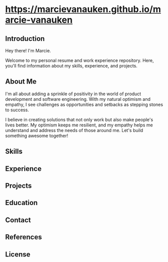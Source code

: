 # https://marcievanauken.github.io/marcie-vanauken

<!-- Personal Resume and Work Experience Website -->

## Introduction

Hey there! I'm Marcie.

Welcome to my personal resume and work experience repository. Here, you'll find information about my skills, experience, and projects.

## About Me

<!-- Add a brief introduction about yourself, your background, and your interests. -->
I'm all about adding a sprinkle of positivity in the world of product development and software engineering. With my natural optimism and empathy, I see challenges as opportunities and setbacks as stepping stones to success.

I believe in creating solutions that not only work but also make people's lives better. My optimism keeps me resilient, and my empathy helps me understand and address the needs of those around me. Let's build something awesome together!

## Skills

<!-- List your skills and areas of expertise. -->

## Experience

<!-- Provide details about your work experience, including job titles, companies, and responsibilities. -->

## Projects

<!-- Showcase your projects, including descriptions, technologies used, and links to their repositories or live demos. -->

## Education

<!-- Mention your educational background, including degrees, institutions, and relevant coursework. -->

## Contact

<!-- Provide your contact information, such as email address, phone number, and links to your social media profiles. -->

## References

<!-- Optionally, include references or testimonials from previous employers or clients. -->

## License

<!-- Specify the license for your website's content, if applicable. -->

<!-- Add any additional sections or content as needed. -->
